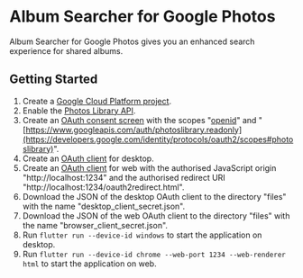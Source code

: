# Album Searcher for Google Photos

Album Searcher for Google Photos gives you an enhanced search experience for shared albums.

## Getting Started

1. Create a [Google Cloud Platform project](https://console.cloud.google.com/projectcreate).
1. Enable the [Photos Library API](https://console.cloud.google.com/apis/library/photoslibrary.googleapis.com).
1. Create an [OAuth consent screen](https://console.cloud.google.com/apis/credentials/consent) with the scopes "[openid](https://developers.google.com/identity/protocols/oauth2/scopes#oauth2)" and "[https://www.googleapis.com/auth/photoslibrary.readonly](https://developers.google.com/identity/protocols/oauth2/scopes#photoslibrary)".
1. Create an [OAuth client](https://console.cloud.google.com/apis/credentials/oauthclient) for desktop.
1. Create an [OAuth client](https://console.cloud.google.com/apis/credentials/oauthclient) for web with the authorised JavaScript origin "http://localhost:1234" and the authorised redirect URI "http://localhost:1234/oauth2redirect.html".
1. Download the JSON of the desktop OAuth client to the directory "files" with the name "desktop_client_secret.json".
1. Download the JSON of the web OAuth client to the directory "files" with the name "browser_client_secret.json".
1. Run `flutter run --device-id windows` to start the application on desktop.
1. Run `flutter run --device-id chrome --web-port 1234 --web-renderer html` to start the application on web.
